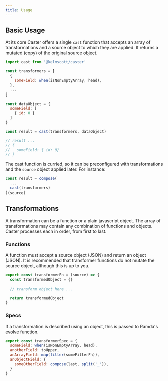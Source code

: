 ```yaml
---
title: Usage
---
```


## Basic Usage

At its core Caster offers a single `cast` function that accepts an array of transformations and a source object to which they are applied. It returns a mutated (copy) of the original source object.


```javascript
import cast from '@kelmscott/caster'

const transformers = [
  {
    someField: when(isNonEmptyArray, head),
  },
  ...
]

const dataObject = {
  someField: [
    { id: 0 }
  ]
}

const result = cast(transformers, dataObject)

// result ...
// {
//   someField: { id: 0}
// }
```

The cast function is curried, so it can be preconfigured with transformations and the `source` object applied later. For instance:

```javascript
const result = compose(
  ...
  cast(transformers)
)(source)
```

## Transformations

A transformation can be a function or a plain javascript object. The array of transformations may contain any combination of functions and objects. Caster processes each in order, from first to last.

### Functions

A function must accept a source object (JSON) and return an object (JSON).
It is recommended that transformer functions do not mutate the source object, although this is up to you.

```javascript
export const transformerFn = (source) => {
  const transformedObject = {}

  // transform object here ...

  return transformedObject
}
```

### Specs

If a transformation is described using an object, this is passed to Ramda's [evolve](https://ramdajs.com/docs/#evolve) function.

```javascript
export const transformerSpec = {
  someField: when(isNonEmptyArray, head),
  anotherField: toUpper,
  anArrayField: map(filter(someFilterFn)),
  anObjectField: {
    someOtherField: compose(last, split('_')),
  }
}
```


